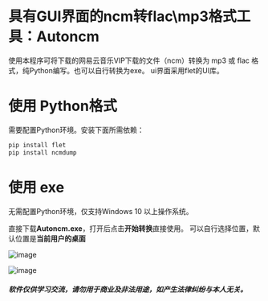 # 具有GUI界面的ncm转flac\mp3格式工具：Autoncm

使用本程序可将下载的网易云音乐VIP下载的文件（ncm）转换为 mp3 或 flac 格式，纯Python编写。也可以自行转换为exe。
ui界面采用flet的UI库。
# 使用 Python格式
需要配置Python环境。安装下面所需依赖：
```python
pip install flet
pip install ncmdump
```



# 使用 exe
无需配置Python环境，仅支持Windows 10 以上操作系统。

直接下载**Autoncm.exe**，打开后点击**开始转换**直接使用。
可以自行选择位置，默认位置是**当前用户的桌面**

![image](https://github.com/user-attachments/assets/30784fd3-5ec5-43aa-8399-d444e7db9ce1)

![image](https://github.com/user-attachments/assets/4ea9a70f-03bd-4ffa-8c26-fc7a1e7e1f10)


##### 软件仅供学习交流，请勿用于商业及非法用途，如产生法律纠纷与本人无关。
